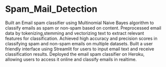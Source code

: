 # Spam_Mail_Detection
Built an Email spam classifier using Multinomial Naive Bayes algorithm to classify emails as spam or non-spam based on content.
Preprocessed email data by tokenizing,stemming and vectorizing text to extract relevant features for classification.
Achieved high accuracy and precision scores in classifying spam and non-spam emails on multiple datasets.
Built a user friendly interface using Streamlit for users to input email text and receive classification results.
Deployed the email spam classifier on Heroku, allowing users to access it online and classify emails in realtime.

